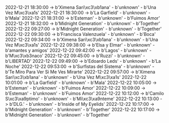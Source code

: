 2022-12-21 18:30:00 -> b'Ximena Sari\xc3\xb1ana' - b'unknown' - b'Una Vez M\xc3\xa1s'
2022-12-21 18:30:00 -> b'La Garfield' - b'unknown' - b'Mala'
2022-12-21 18:31:00 -> b'Esteman' - b'unknown' - b'Fuimos Amor'
2022-12-21 18:32:00 -> b'Midnight Generation' - b'unknown' - b'Together'
2022-12-22 09:27:00 -> b'Midnight Generation' - b'unknown' - b'Together'
2022-12-22 09:30:00 -> b'Francisca Valenzuela' - b'unknown' - b'Boca'
2022-12-22 09:34:00 -> b'Ximena Sari\xc3\xb1ana' - b'unknown' - b'Una Vez M\xc3\xa1s'
2022-12-22 09:38:00 -> b'Elsa y Elmar' - b'unknown' - b'amantes y amigos'
2022-12-22 09:42:00 -> b'Lagos' - b'unknown' - b'M\xc3\xb3naco'
2022-12-22 09:45:00 -> b'Ruzzi' - b'unknown' - b'LIBERTAD'
2022-12-22 09:49:00 -> b'Edoardo Leds' - b'unknown' - b'La Noche'
2022-12-22 09:53:00 -> b'Surfistas del Sistema' - b'unknown' - b'Te Miro Para Ver Si Me Ves Mirarte'
2022-12-22 09:57:00 -> b'Ximena Sari\xc3\xb1ana' - b'unknown' - b'Una Vez M\xc3\xa1s'
2022-12-22 10:01:00 -> b'La Garfield' - b'unknown' - b'Mala'
2022-12-22 10:05:00 -> b'Esteman' - b'unknown' - b'Fuimos Amor'
2022-12-22 10:09:00 -> b'Esteman' - b'unknown' - b'Fuimos Amor'
2022-12-22 10:12:00 -> b'Camilo S\xc3\xa9ptimo' - b'unknown' - b'Mi\xc3\xa9nteme'
2022-12-22 10:13:00 -> b'DLG.' - b'unknown' - b'Inside of My Eyelids'
2022-12-22 10:17:00 -> b'Midnight Generation' - b'unknown' - b'Together'
2022-12-22 10:17:00 -> b'Midnight Generation' - b'unknown' - b'Together'
